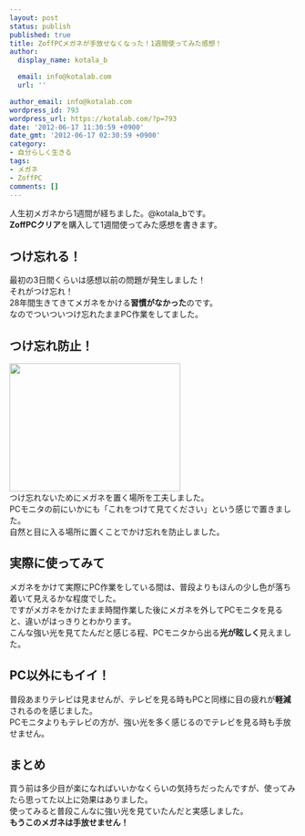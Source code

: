 ```yaml
---
layout: post
status: publish
published: true
title: ZoffPCメガネが手放せなくなった！1週間使ってみた感想！
author:
  display_name: kotala_b

  email: info@kotalab.com
  url: ''

author_email: info@kotalab.com
wordpress_id: 793
wordpress_url: https://kotalab.com/?p=793
date: '2012-06-17 11:30:59 +0900'
date_gmt: '2012-06-17 02:30:59 +0900'
category:
- 自分らしく生きる
tags:
- メガネ
- ZoffPC
comments: []
---
```

<p>人生初メガネから1週間が経ちました。@kotala_bです。<br />
<strong>ZoffPCクリア</strong>を購入して1週間使ってみた感想を書きます。<br />
<!--more--></p>
<h2>つけ忘れる！</h2>
<p>最初の3日間くらいは感想以前の問題が発生しました！<br />
それがつけ忘れ！<br />
28年間生きてきてメガネをかける<strong>習慣がなかった</strong>のです。<br />
なのでついついつけ忘れたままPC作業をしてました。</p>
<h2>つけ忘れ防止！</h2>
<p><a href="https://kotalab.com/wp-content/uploads/zoff_120617.jpg" target="_blank"><img src="https://kotalab.com/wp-content/uploads/zoff_120617-300x225.jpg" alt="" title="zoff_120617" width="300" height="225" class="alignnone size-medium wp-image-794" /></a><br />
つけ忘れないためにメガネを置く場所を工夫しました。<br />
PCモニタの前にいかにも「これをつけて見てください」という感じで置きました。<br />
自然と目に入る場所に置くことでかけ忘れを防止しました。</p>
<h2>実際に使ってみて</h2>
<p>メガネをかけて実際にPC作業をしている間は、普段よりもほんの少し色が落ち着いて見えるかな程度でした。<br />
ですがメガネをかけたまま時間作業した後にメガネを外してPCモニタを見ると、違いがはっきりとわかります。<br />
こんな強い光を見てたんだと感じる程、PCモニタから出る<strong>光が眩しく</strong>見えました。</p>
<h2>PC以外にもイイ！</h2>
<p>普段あまりテレビは見ませんが、テレビを見る時もPCと同様に目の疲れが<strong>軽減</strong>されるのを感じました。<br />
PCモニタよりもテレビの方が、強い光を多く感じるのでテレビを見る時も手放せません。</p>
<h2>まとめ</h2>
<p>買う前は多少目が楽になればいいかなくらいの気持ちだったんですが、使ってみたら思ってた以上に効果はありました。<br />
使ってみると普段こんなに強い光を見ていたんだと実感しました。<br />
<strong>もうこのメガネは手放せません！</strong></p>
